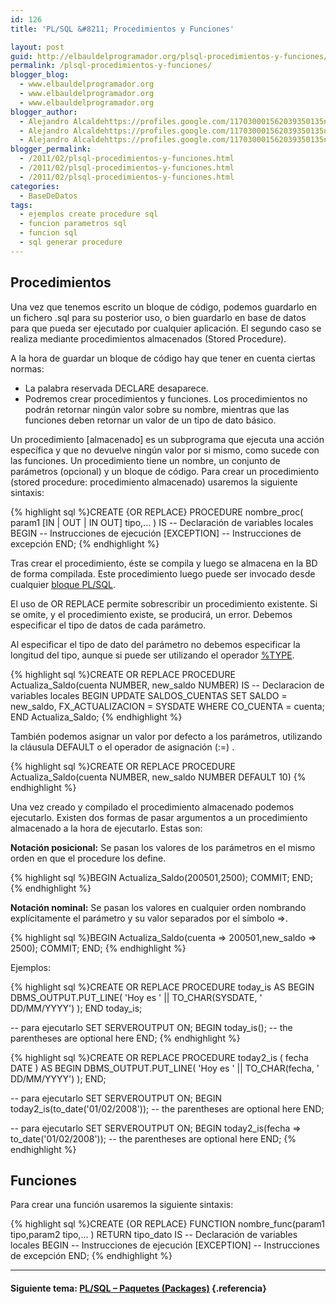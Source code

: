 ```yaml
---
id: 126
title: 'PL/SQL &#8211; Procedimientos y Funciones'

layout: post
guid: http://elbauldelprogramador.org/plsql-procedimientos-y-funciones/
permalink: /plsql-procedimientos-y-funciones/
blogger_blog:
  - www.elbauldelprogramador.org
  - www.elbauldelprogramador.org
  - www.elbauldelprogramador.org
blogger_author:
  - Alejandro Alcaldehttps://profiles.google.com/117030001562039350135noreply@blogger.com
  - Alejandro Alcaldehttps://profiles.google.com/117030001562039350135noreply@blogger.com
  - Alejandro Alcaldehttps://profiles.google.com/117030001562039350135noreply@blogger.com
blogger_permalink:
  - /2011/02/plsql-procedimientos-y-funciones.html
  - /2011/02/plsql-procedimientos-y-funciones.html
  - /2011/02/plsql-procedimientos-y-funciones.html
categories:
  - BaseDeDatos
tags:
  - ejemplos create procedure sql
  - funcion parametros sql
  - funcion sql
  - sql generar procedure
---
```

<div class="icosql">
</div>

## Procedimientos

Una vez que tenemos escrito un bloque de código, podemos guardarlo en un fichero .sql para su posterior uso, o bien guardarlo en base de datos para que pueda ser ejecutado por cualquier aplicación. El segundo caso se realiza mediante procedimientos almacenados (Stored Procedure).

A la hora de guardar un bloque de código hay que tener en cuenta ciertas normas:

  * La palabra reservada DECLARE desaparece.
  * Podremos crear procedimientos y funciones. Los procedimientos no podrán retornar ningún valor sobre su nombre, mientras que las funciones deben retornar un valor de un tipo de dato básico.

  
<!--more-->

  
Un procedimiento [almacenado] es un subprograma que ejecuta una acción específica y que no devuelve ningún valor por si mismo, como sucede con las funciones. Un procedimiento tiene un nombre, un conjunto de parámetros (opcional) y un bloque de código. Para crear un procedimiento (stored procedure: procedimiento almacenado) usaremos la siguiente sintaxis:

{% highlight sql %}CREATE {OR REPLACE} PROCEDURE nombre_proc( param1 [IN | OUT | IN OUT] tipo,... )
IS
  <span class="comentario">-- Declaración de variables locales</span>
  BEGIN
  <span class="comentario">-- Instrucciones de ejecución</span>
  [EXCEPTION]
  <span class="comentario">-- Instrucciones de excepción</span>
END;
{% endhighlight %}

Tras crear el procedimiento, éste se compila y luego se almacena en la BD de forma compilada. Este procedimiento luego puede ser invocado desde cualquier [bloque PL/SQL][1].

El uso de OR REPLACE permite sobrescribir un procedimiento existente. Si se omite, y el procedimiento existe, se producirá, un error. Debemos especificar el tipo de datos de cada parámetro.

Al especificar el tipo de dato del parámetro no debemos especificar la longitud del tipo, aunque si puede ser utilizando el operador [%TYPE][2].  


{% highlight sql %}CREATE OR REPLACE
PROCEDURE Actualiza_Saldo(cuenta NUMBER, new_saldo NUMBER)
IS
  <span class="comentario">-- Declaracion de variables locales</span>
BEGIN
  UPDATE SALDOS_CUENTAS
    SET SALDO = new_saldo,
    FX_ACTUALIZACION = SYSDATE
    WHERE CO_CUENTA = cuenta;
END Actualiza_Saldo;
{% endhighlight %}

También podemos asignar un valor por defecto a los parámetros, utilizando la cláusula DEFAULT o el operador de asignación (:=) .

{% highlight sql %}CREATE OR REPLACE
  PROCEDURE Actualiza_Saldo(cuenta NUMBER, new_saldo NUMBER DEFAULT 10)
{% endhighlight %}

Una vez creado y compilado el procedimiento almacenado podemos ejecutarlo. Existen dos formas de pasar argumentos a un procedimiento almacenado a la hora de ejecutarlo. Estas son:

**Notación posicional:** Se pasan los valores de los parámetros en el mismo orden en que el procedure los define.  


{% highlight sql %}BEGIN
  Actualiza_Saldo(200501,2500);
  COMMIT;
END;
{% endhighlight %}

**Notación nominal:** Se pasan los valores en cualquier orden nombrando explícitamente el parámetro y su valor separados por el símbolo =>.

{% highlight sql %}BEGIN
  Actualiza_Saldo(cuenta => 200501,new_saldo => 2500);
  COMMIT;
END;
{% endhighlight %}

Ejemplos:

{% highlight sql %}CREATE OR REPLACE PROCEDURE today_is AS
BEGIN
  DBMS_OUTPUT.PUT_LINE( 'Hoy es ' || TO_CHAR(SYSDATE, ' DD/MM/YYYY') );
END today_is;

<span class="comentario">-- para ejecutarlo</span>
SET SERVEROUTPUT ON;
BEGIN
  today_is(); -- the parentheses are optional here
END;
{% endhighlight %}

{% highlight sql %}CREATE OR REPLACE PROCEDURE today2_is ( fecha DATE ) AS
BEGIN
  DBMS_OUTPUT.PUT_LINE( 'Hoy es ' || TO_CHAR(fecha, ' DD/MM/YYYY') );
END;

<span class="comentario">-- para ejecutarlo</span>
SET SERVEROUTPUT ON;
BEGIN
  today2_is(to_date('01/02/2008')); -- the parentheses are optional here
END;

<span class="comentario">-- para ejecutarlo</span>
SET SERVEROUTPUT ON;
BEGIN
  today2_is(fecha => to_date('01/02/2008')); -- the parentheses are optional here
END;
{% endhighlight %}

## Funciones

Para crear una función usaremos la siguiente sintaxis:

{% highlight sql %}CREATE {OR REPLACE} FUNCTION nombre_func(param1 tipo,param2 tipo,... ) RETURN tipo_dato IS
  <span class="comentario">-- Declaración de variables locales</span>
BEGIN
  <span class="comentario">-- Instrucciones de ejecución</span>
[EXCEPTION]
  <span class="comentario">-- Instrucciones de excepción</span>
END;
{% endhighlight %}

* * *

#### Siguiente tema: [PL/SQL &#8211; Paquetes (Packages)][3] {.referencia}



 [1]: http://elbauldelprogramador.com/bloques-plsql/
 [2]: http://elbauldelprogramador.com/plsql-declaracion-de-variables/
 [3]: http://elbauldelprogramador.com/plsql-paquetes-packages/